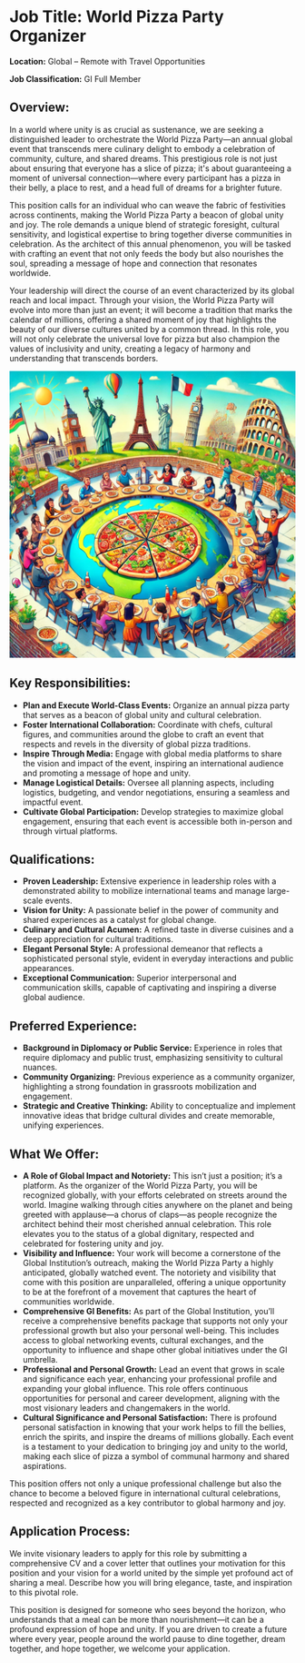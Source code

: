 # Job Title: World Pizza Party Organizer

**Location:** Global – Remote with Travel Opportunities  

**Job Classification:**  GI Full Member

## **Overview:**
In a world where unity is as crucial as sustenance, we are seeking a distinguished leader to orchestrate the World Pizza Party—an annual global event that transcends mere culinary delight to embody a celebration of community, culture, and shared dreams. This prestigious role is not just about ensuring that everyone has a slice of pizza; it's about guaranteeing a moment of universal connection—where every participant has a pizza in their belly, a place to rest, and a head full of dreams for a brighter future.

This position calls for an individual who can weave the fabric of festivities across continents, making the World Pizza Party a beacon of global unity and joy. The role demands a unique blend of strategic foresight, cultural sensitivity, and logistical expertise to bring together diverse communities in celebration. As the architect of this annual phenomenon, you will be tasked with crafting an event that not only feeds the body but also nourishes the soul, spreading a message of hope and connection that resonates worldwide.

Your leadership will direct the course of an event characterized by its global reach and local impact. Through your vision, the World Pizza Party will evolve into more than just an event; it will become a tradition that marks the calendar of millions, offering a shared moment of joy that highlights the beauty of our diverse cultures united by a common thread. In this role, you will not only celebrate the universal love for pizza but also champion the values of inclusivity and unity, creating a legacy of harmony and understanding that transcends borders.

![](/assets/images/jobs-wppo-01.webp)

## **Key Responsibilities:**
- **Plan and Execute World-Class Events:** Organize an annual pizza party that serves as a beacon of global unity and cultural celebration.
- **Foster International Collaboration:** Coordinate with chefs, cultural figures, and communities around the globe to craft an event that respects and revels in the diversity of global pizza traditions.
- **Inspire Through Media:** Engage with global media platforms to share the vision and impact of the event, inspiring an international audience and promoting a message of hope and unity.
- **Manage Logistical Details:** Oversee all planning aspects, including logistics, budgeting, and vendor negotiations, ensuring a seamless and impactful event.
- **Cultivate Global Participation:** Develop strategies to maximize global engagement, ensuring that each event is accessible both in-person and through virtual platforms.

## **Qualifications:**
- **Proven Leadership:** Extensive experience in leadership roles with a demonstrated ability to mobilize international teams and manage large-scale events.
- **Vision for Unity:** A passionate belief in the power of community and shared experiences as a catalyst for global change.
- **Culinary and Cultural Acumen:** A refined taste in diverse cuisines and a deep appreciation for cultural traditions.
- **Elegant Personal Style:** A professional demeanor that reflects a sophisticated personal style, evident in everyday interactions and public appearances.
- **Exceptional Communication:** Superior interpersonal and communication skills, capable of captivating and inspiring a diverse global audience.

## **Preferred Experience:**
- **Background in Diplomacy or Public Service:** Experience in roles that require diplomacy and public trust, emphasizing sensitivity to cultural nuances.
- **Community Organizing:** Previous experience as a community organizer, highlighting a strong foundation in grassroots mobilization and engagement.
- **Strategic and Creative Thinking:** Ability to conceptualize and implement innovative ideas that bridge cultural divides and create memorable, unifying experiences.

## **What We Offer:**
- **A Role of Global Impact and Notoriety:** This isn’t just a position; it’s a platform. As the organizer of the World Pizza Party, you will be recognized globally, with your efforts celebrated on streets around the world. Imagine walking through cities anywhere on the planet and being greeted with applause—a chorus of claps—as people recognize the architect behind their most cherished annual celebration. This role elevates you to the status of a global dignitary, respected and celebrated for fostering unity and joy.
- **Visibility and Influence:** Your work will become a cornerstone of the Global Institution’s outreach, making the World Pizza Party a highly anticipated, globally watched event. The notoriety and visibility that come with this position are unparalleled, offering a unique opportunity to be at the forefront of a movement that captures the heart of communities worldwide.
- **Comprehensive GI Benefits:** As part of the Global Institution, you’ll receive a comprehensive benefits package that supports not only your professional growth but also your personal well-being. This includes access to global networking events, cultural exchanges, and the opportunity to influence and shape other global initiatives under the GI umbrella.
- **Professional and Personal Growth:** Lead an event that grows in scale and significance each year, enhancing your professional profile and expanding your global influence. This role offers continuous opportunities for personal and career development, aligning with the most visionary leaders and changemakers in the world.
- **Cultural Significance and Personal Satisfaction:** There is profound personal satisfaction in knowing that your work helps to fill the bellies, enrich the spirits, and inspire the dreams of millions globally. Each event is a testament to your dedication to bringing joy and unity to the world, making each slice of pizza a symbol of communal harmony and shared aspirations.

This position offers not only a unique professional challenge but also the chance to become a beloved figure in international cultural celebrations, respected and recognized as a key contributor to global harmony and joy.

## **Application Process:**
We invite visionary leaders to apply for this role by submitting a comprehensive CV and a cover letter that outlines your motivation for this position and your vision for a world united by the simple yet profound act of sharing a meal. Describe how you will bring elegance, taste, and inspiration to this pivotal role.

This position is designed for someone who sees beyond the horizon, who understands that a meal can be more than nourishment—it can be a profound expression of hope and unity. If you are driven to create a future where every year, people around the world pause to dine together, dream together, and hope together, we welcome your application.
